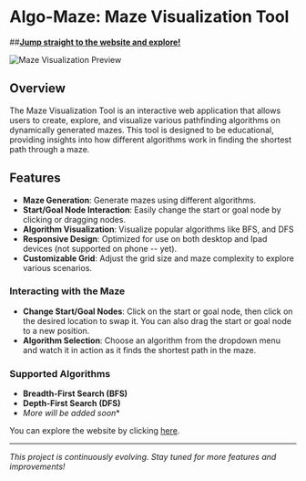# Algo-Maze: Maze Visualization Tool

##[**Jump straight to the website and explore!**](https://algo-mazes.netlify.app)

![Maze Visualization Preview](https://algo-mazes.netlify.app/intro.png)

## Overview

The Maze Visualization Tool is an interactive web application that allows users to create, explore, and visualize various pathfinding algorithms on dynamically generated mazes. This tool is designed to be educational, providing insights into how different algorithms work in finding the shortest path through a maze.

## Features

- **Maze Generation**: Generate mazes using different algorithms.
- **Start/Goal Node Interaction**: Easily change the start or goal node by clicking or dragging nodes.
- **Algorithm Visualization**: Visualize popular algorithms like BFS, and DFS
- **Responsive Design**: Optimized for use on both desktop and Ipad devices (not supported on phone -- yet).
- **Customizable Grid**: Adjust the grid size and maze complexity to explore various scenarios.

### Interacting with the Maze

- **Change Start/Goal Nodes**: Click on the start or goal node, then click on the desired location to swap it. You can also drag the start or goal node to a new position.
- **Algorithm Selection**: Choose an algorithm from the dropdown menu and watch it in action as it finds the shortest path in the maze.

### Supported Algorithms

- **Breadth-First Search (BFS)**
- **Depth-First Search (DFS)**
- *More will be added soon**


You can explore the website by clicking [here](https://algo-lab.netlify.app).

---

_This project is continuously evolving. Stay tuned for more features and improvements!_
